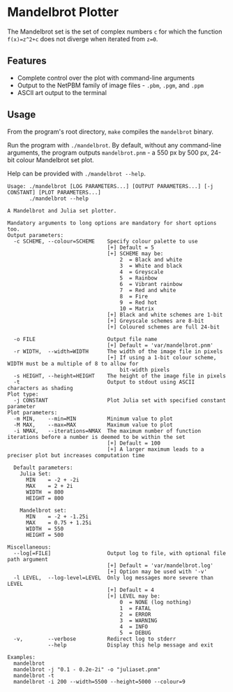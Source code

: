 # Mandelbrot Plotter

The Mandelbrot set is the set of complex numbers `c` for which the function `f(x)=z^2+c` does not diverge when iterated from `z=0`.

## Features
- Complete control over the plot with command-line arguments
- Output to the NetPBM family of image files - `.pbm`, `.pgm`, and `.ppm`
- ASCII art output to the terminal

## Usage
From the program's root directory, `make` compiles the `mandelbrot` binary.

Run the program with `./mandelbrot`. By default, without any command-line arguments, the program outputs `mandelbrot.pnm` - a 550 px by 500 px, 24-bit colour Mandelbrot set plot.

Help can be provided with `./mandelbrot --help`.

```
Usage: ./mandelbrot [LOG PARAMETERS...] [OUTPUT PARAMETERS...] [-j CONSTANT] [PLOT PARAMETERS...]
       ./mandelbrot --help

A Mandelbrot and Julia set plotter.

Mandatory arguments to long options are mandatory for short options too.
Output parameters:
  -c SCHEME, --colour=SCHEME    Specify colour palette to use
                                [+] Default = 5
                                [+] SCHEME may be:
                                    2  = Black and white
                                    3  = White and black
                                    4  = Greyscale
                                    5  = Rainbow
                                    6  = Vibrant rainbow
                                    7  = Red and white
                                    8  = Fire
                                    9  = Red hot
                                    10 = Matrix
                                [+] Black and white schemes are 1-bit
                                [+] Greyscale schemes are 8-bit
                                [+] Coloured schemes are full 24-bit

  -o FILE                       Output file name
                                [+] Default = 'var/mandelbrot.pnm'
  -r WIDTH,  --width=WIDTH      The width of the image file in pixels
                                [+] If using a 1-bit colour scheme, WIDTH must be a multiple of 8 to allow for
                                    bit-width pixels
  -s HEIGHT, --height=HEIGHT    The height of the image file in pixels
  -t                            Output to stdout using ASCII characters as shading
Plot type:
  -j CONSTANT                   Plot Julia set with specified constant parameter
Plot parameters:
  -m MIN,    --min=MIN          Minimum value to plot
  -M MAX,    --max=MAX          Maximum value to plot
  -i NMAX,   --iterations=NMAX  The maximum number of function iterations before a number is deemed to be within the set
                                [+] Default = 100
                                [+] A larger maximum leads to a preciser plot but increases computation time

  Default parameters:
    Julia Set:
      MIN    = -2 + -2i
      MAX    = 2 + 2i
      WIDTH  = 800
      HEIGHT = 800

    Mandelbrot set:
      MIN    = -2 + -1.25i
      MAX    = 0.75 + 1.25i
      WIDTH  = 550
      HEIGHT = 500

Miscellaneous:
  --log[=FILE]                  Output log to file, with optional file path argument
                                [+] Default = 'var/mandelbrot.log'
                                [+] Option may be used with '-v'
  -l LEVEL,  --log-level=LEVEL  Only log messages more severe than LEVEL
                                [+] Default = 4
                                [+] LEVEL may be:
                                    0  = NONE (log nothing)
                                    1  = FATAL
                                    2  = ERROR
                                    3  = WARNING
                                    4  = INFO
                                    5  = DEBUG
  -v,        --verbose          Redirect log to stderr
             --help             Display this help message and exit

Examples:
  mandelbrot
  mandelbrot -j "0.1 - 0.2e-2i" -o "juliaset.pnm"
  mandelbrot -t
  mandelbrot -i 200 --width=5500 --height=5000 --colour=9

```
